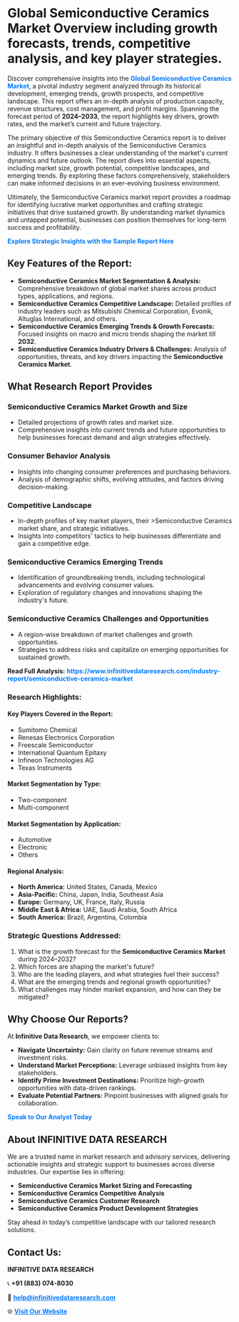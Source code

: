 <h1>Global Semiconductive Ceramics Market Overview including growth forecasts, trends, competitive analysis, and key player strategies.</h1>
<p>
Discover comprehensive insights into the 
<a href="https://www.infinitivedataresearch.com/industry-report/semiconductive-ceramics-market" rel="dofollow" style="color: #007BFF; text-decoration: none;"><strong>Global Semiconductive Ceramics Market</strong></a>, a pivotal industry segment analyzed through its historical development, emerging trends, growth prospects, and competitive landscape. This report offers an in-depth analysis of production capacity, revenue structures, cost management, and profit margins. Spanning the forecast period of <strong>2024–2033</strong>, the report highlights key drivers, growth rates, and the market’s current and future trajectory.
</p>
<p>
The primary objective of this Semiconductive Ceramics report is to deliver an insightful and in-depth analysis of the Semiconductive Ceramics industry. It offers businesses a clear understanding of the market's current dynamics and future outlook. The report dives into essential aspects, including market size, growth potential, competitive landscapes, and emerging trends. By exploring these factors comprehensively, stakeholders can make informed decisions in an ever-evolving business environment.
</p>
<p>
Ultimately, the Semiconductive Ceramics market report provides a roadmap for identifying lucrative market opportunities and crafting strategic initiatives that drive sustained growth. By understanding market dynamics and untapped potential, businesses can position themselves for long-term success and profitability.
</p>
<p>
<a href="https://www.infinitivedataresearch.com/request-sample/reportId=105639" style="color: #007BFF; text-decoration: none;"><strong>Explore Strategic Insights with the Sample Report Here</strong></a>
</p>

<h2>Key Features of the Report:</h2>
<ul>
<li><strong>Semiconductive Ceramics Market Segmentation & Analysis:</strong> Comprehensive breakdown of global market shares across product types, applications, and regions.</li>
<li><strong>Semiconductive Ceramics Competitive Landscape:</strong> Detailed profiles of industry leaders such as Mitsubishi Chemical Corporation, Evonik, Altuglas International, and others.</li>
<li><strong>Semiconductive Ceramics Emerging Trends & Growth Forecasts:</strong> Focused insights on macro and micro trends shaping the market till <strong>2032</strong>.</li>
<li><strong>Semiconductive Ceramics Industry Drivers & Challenges:</strong> Analysis of opportunities, threats, and key drivers impacting the <strong>Semiconductive Ceramics Market</strong>.</li>
</ul>

<h2>What Research Report Provides</h2>
<h3>Semiconductive Ceramics Market Growth and Size</h3>
<ul>
<li>Detailed projections of growth rates and market size.</li>
<li>Comprehensive insights into current trends and future opportunities to help businesses forecast demand and align strategies effectively.</li>
</ul>

<h3>Consumer Behavior Analysis</h3>
<ul>
<li>Insights into changing consumer preferences and purchasing behaviors.</li>
<li>Analysis of demographic shifts, evolving attitudes, and factors driving decision-making.</li>
</ul>

<h3>Competitive Landscape</h3>
<ul>
<li>In-depth profiles of key market players, their >Semiconductive Ceramics market share, and strategic initiatives.</li>
<li>Insights into competitors' tactics to help businesses differentiate and gain a competitive edge.</li>
</ul>

<h3>Semiconductive Ceramics Emerging Trends</h3>
<ul>
<li>Identification of groundbreaking trends, including technological advancements and evolving consumer values.</li>
<li>Exploration of regulatory changes and innovations shaping the industry's future.</li>
</ul>

<h3>Semiconductive Ceramics Challenges and Opportunities</h3>
<ul>
<li>A region-wise breakdown of market challenges and growth opportunities.</li>
<li>Strategies to address risks and capitalize on emerging opportunities for sustained growth.</li>
</ul>
<p><strong>Read Full Analysis:</strong> <a href="https://www.infinitivedataresearch.com/industry-report/semiconductive-ceramics-market" rel="dofollow" style="color: #007BFF; text-decoration: none;"><strong>https://www.infinitivedataresearch.com/industry-report/semiconductive-ceramics-market</strong></a></p>
<h3>Research Highlights:</h3>
<h4>Key Players Covered in the Report:</h4>
<ul><li>Sumitomo Chemical</li><li>Renesas Electronics Corporation</li><li>Freescale Semiconductor</li><li>International Quantum Epitaxy</li><li>Infineon Technologies AG</li><li>Texas Instruments</li></ul>
<h4>Market Segmentation by Type:</h4>
<ul><li>Two-component</li><li>Multi-component</li></ul>
<h4>Market Segmentation by Application:</h4>
<ul><li>Automotive</li><li>Electronic</li><li>Others</li></ul>

<h4>Regional Analysis:</h4>
<ul>
<li><strong>North America:</strong> United States, Canada, Mexico</li>
<li><strong>Asia-Pacific:</strong> China, Japan, India, Southeast Asia</li>
<li><strong>Europe:</strong> Germany, UK, France, Italy, Russia</li>
<li><strong>Middle East & Africa:</strong> UAE, Saudi Arabia, South Africa</li>
<li><strong>South America:</strong> Brazil, Argentina, Colombia</li>
</ul>

<h3>Strategic Questions Addressed:</h3>
<ol>
<li>What is the growth forecast for the <strong>Semiconductive Ceramics Market</strong> during 2024–2032?</li>
<li>Which forces are shaping the market's future?</li>
<li>Who are the leading players, and what strategies fuel their success?</li>
<li>What are the emerging trends and regional growth opportunities?</li>
<li>What challenges may hinder market expansion, and how can they be mitigated?</li>
</ol>

<h2>Why Choose Our Reports?</h2>
<p>At <strong>Infinitive Data Research</strong>, we empower clients to:</p>
<ul>
<li><strong>Navigate Uncertainty:</strong> Gain clarity on future revenue streams and investment risks.</li>
<li><strong>Understand Market Perceptions:</strong> Leverage unbiased insights from key stakeholders.</li>
<li><strong>Identify Prime Investment Destinations:</strong> Prioritize high-growth opportunities with data-driven rankings.</li>
<li><strong>Evaluate Potential Partners:</strong> Pinpoint businesses with aligned goals for collaboration.</li>
</ul>
<p><a href="https://www.infinitivedataresearch.com/industry-report/semiconductive-ceramics-market" rel="dofollow" style="color: #007BFF; text-decoration: none;"><strong>Speak to Our Analyst Today</strong></a></p>

<h2>About INFINITIVE DATA RESEARCH</h2>
<p>We are a trusted name in market research and advisory services, delivering actionable insights and strategic support to businesses across diverse industries. Our expertise lies in offering:</p>
<ul>
<li><strong>Semiconductive Ceramics Market Sizing and Forecasting</strong></li>
<li><strong>Semiconductive Ceramics Competitive Analysis</strong></li>
<li><strong>Semiconductive Ceramics Customer Research</strong></li>
<li><strong>Semiconductive Ceramics Product Development Strategies</strong></li>
</ul>
<p>Stay ahead in today’s competitive landscape with our tailored research solutions.</p>

<h2>Contact Us:</h2>
<p><strong>INFINITIVE DATA RESEARCH</strong></p>
<p>📞 <strong>+91 (883) 074-8030</strong></p>
<p>📧 <strong><a href="mailto:help@infinitivedataresearch.com" style="color: #007BFF;">help@infinitivedataresearch.com</a></strong></p>
<p>🌐 <strong><a href="https://www.infinitivedataresearch.com" rel="dofollow" style="color: #007BFF;">Visit Our Website</a></strong></p>